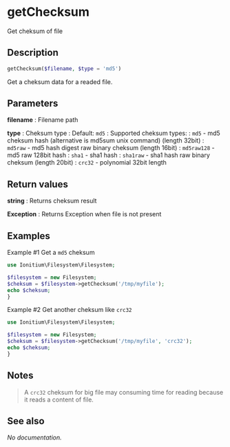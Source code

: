 # getChecksum

Get cheksum of file

## Description

```php
getChecksum($filename, $type = 'md5')
```

Get a cheksum data for a readed file.

## Parameters

__filename__
: Filename path

__type__
: Cheksum type
: Default: `md5`
: Supported cheksum types: 
: `md5` - md5 cheksum hash (alternative is md5sum unix command) (length 32bit)
: `md5raw` - md5 hash digest raw binary cheksum (length 16bit)
: `md5raw128` - md5 raw 128bit hash
: `sha1` - sha1 hash
: `sha1raw` - sha1 hash raw binary cheksum (length 20bit)
: `crc32` - polynomial 32bit length

## Return values

__string__
: Returns cheksum result

__Exception__
: Returns Exception when file is not present

## Examples

Example #1 Get a `md5` cheksum
```php
use Ionitium\Filesystem\Filesystem;

$filesystem = new Filesystem;
$cheksum = $filesystem->getChecksum('/tmp/myfile');
echo $cheksum;
}
```

Example #2 Get another cheksum like `crc32`
```php
use Ionitium\Filesystem\Filesystem;

$filesystem = new Filesystem;
$cheksum = $filesystem->getChecksum('/tmp/myfile', 'crc32');
echo $cheksum;
}
```

## Notes

> A `crc32` cheksum for big file may consuming time for reading because it reads a content of file.

## See also

_No documentation._
